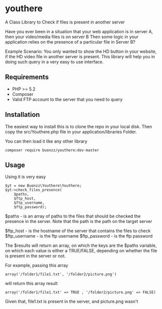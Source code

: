 youthere
===========


A Class Library to Check if files is present in another server

Have you ever been in a situation that your web application is in server A, then your video/media files is on server B
Then some logic in your application relies on the presence of a particular file in Server B?

Example Scenario:
You only wanted to show the HD button in your website, if the HD video file in another server is present.
This library will help you in doing such query in a very easy to use interface.

Requirements
------------

* PHP >= 5.2
* Composer
* Valid FTP account to the server that you need to query

Installation
------------

The easiest way to install this is to clone the repo in your local disk. 
Then copy the src/Youthere.php file in your application/libraries Folder.

You can then load it like any other library

    composer require buonzz/youthere:dev-master


Usage
-----

Using it is very easy

    $yt = new Buonzz\Youthere\Youthere;
    $yt->check_files_presence(
        $paths, 
        $ftp_host, 
        $ftp_username, 
        $ftp_password);


$paths - is an array of paths to the files that should be checked the presence in the server. Note that the path is the path on the target server

$ftp_host - is the hostname of the server that contains the files to check
$ftp_username - is the ftp username
$ftp_password - is the ftp password

The $results will return an array, on which the keys are the $paths variable, on which each value is either a TRUE/FALSE, depending on whether the file is present in the server or not.

For example, passing this array

    array('/folder1/file1.txt', '/folder2/picture.png')
    
will return this array result

    array('/folder1/file1.txt' => TRUE , '/folder2/picture.png' => FALSE)

Given that, file1.txt is present in the server, and picture.png wasn't